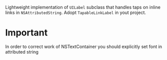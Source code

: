 Lightweight implementation of `UILabel` subclass that handles taps on inline links in `NSAttributedString`. Adopt `TapableLinkLabel` in yout project. 

# Important

In order to correct work of NSTextContainer you should explicitly set font in attributed string
